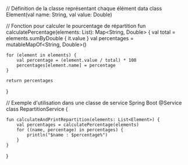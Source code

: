 // Définition de la classe représentant chaque élément
data class Element(val name: String, val value: Double)

// Fonction pour calculer le pourcentage de répartition
fun calculatePercentage(elements: List<Element>): Map<String, Double> {
    val total = elements.sumByDouble { it.value }
    val percentages = mutableMapOf<String, Double>()
    
    for (element in elements) {
        val percentage = (element.value / total) * 100
        percentages[element.name] = percentage
    }
    
    return percentages
}

// Exemple d'utilisation dans une classe de service Spring Boot
@Service
class RepartitionService {
    
    fun calculateAndPrintRepartition(elements: List<Element>) {
        val percentages = calculatePercentage(elements)
        for ((name, percentage) in percentages) {
            println("$name : $percentage%")
        }
    }
}
